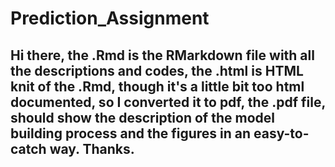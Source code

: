 # Prediction_Assignment

## Hi there, the .Rmd is the RMarkdown file with all the descriptions and codes, the .html is HTML knit of the .Rmd, though it's a little bit too html documented, so I converted it to pdf, the .pdf file, should show the description of the model building process and the figures in an easy-to-catch way. Thanks.
